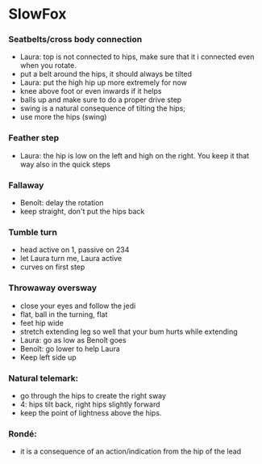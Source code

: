 # SlowFox

### Seatbelts/cross body connection
- Laura: top is not connected to hips, make sure that it i connected even when you rotate.
- put a belt around the hips, it should always be tilted
- Laura: put the high hip up more extremely for now
- knee above foot or even inwards if it helps
- balls up and make sure to do a proper drive step
- swing is a natural consequence of tilting the hips; 
- use more the hips (swing)

### Feather step
- Laura: the hip is low on the left and high on the right. You keep it that way also in the quick steps

### Fallaway
- Benoît: delay the rotation
- keep straight, don't put the hips back

### Tumble turn
- head active on 1, passive on 234
- let Laura turn me, Laura active
- curves on first step

### Throwaway oversway
- close your eyes and follow the jedi
- flat, ball in the turning, flat
- feet hip wide
- stretch extending leg so well that your bum hurts while extending
- Laura: go as low as Benoît goes
- Benoît: go lower to help Laura
- Keep left side up

### Natural telemark:
- go through the hips to create the right sway
- 4: hips tilt back, right hips slightly forward
- keep the point of lightness above the hips.

### Rondé:
- it is a consequence of an action/indication from the hip of the lead